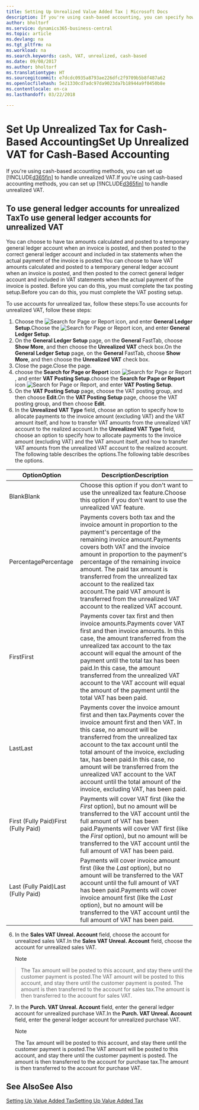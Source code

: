 ```yaml
---
title: Setting Up Unrealized Value Added Tax | Microsoft Docs
description: If you're using cash-based accounting, you can specify how to handle unrealized tax for sales and purchases.
author: bholtorf
ms.service: dynamics365-business-central
ms.topic: article
ms.devlang: na
ms.tgt_pltfrm: na
ms.workload: na
ms.search.keywords: cash, VAT, unrealized, cash-based
ms.date: 09/08/2017
ms.author: bholtorf
ms.translationtype: HT
ms.sourcegitcommit: e7dcdc0935a8793ae226dfc2f9709b5b8f487a62
ms.openlocfilehash: 5e21330cd7adc97da9023da7b18944a9f0450b8e
ms.contentlocale: en-ca
ms.lasthandoff: 03/22/2018

---
```


# <a name="set-up-unrealized-vat-for-cash-based-accounting"></a><span data-ttu-id="033fa-103">Set Up Unrealized Tax for Cash-Based Accounting</span><span class="sxs-lookup"><span data-stu-id="033fa-103">Set Up Unrealized VAT for Cash-Based Accounting</span></span>
<span data-ttu-id="033fa-104">If you're using cash-based accounting methods, you can set up [!INCLUDE[d365fin](includes/d365fin_md.md)] to handle unrealized VAT.</span><span class="sxs-lookup"><span data-stu-id="033fa-104">If you're using cash-based accounting methods, you can set up [!INCLUDE[d365fin](includes/d365fin_md.md)] to handle unrealized VAT.</span></span>

## <a name="to-use-general-ledger-accounts-for-unrealized-vat"></a><span data-ttu-id="033fa-105">To use general ledger accounts for unrealized Tax</span><span class="sxs-lookup"><span data-stu-id="033fa-105">To use general ledger accounts for unrealized VAT</span></span>
<span data-ttu-id="033fa-106">You can choose to have tax amounts calculated and posted to a temporary general ledger account when an invoice is posted, and then posted to the correct general ledger account and included in tax statements when the actual payment of the invoice is posted.</span><span class="sxs-lookup"><span data-stu-id="033fa-106">You can choose to have VAT amounts calculated and posted to a temporary general ledger account when an invoice is posted, and then posted to the correct general ledger account and included in VAT statements when the actual payment of the invoice is posted.</span></span> <span data-ttu-id="033fa-107">Before you can do this, you must complete the tax posting setup.</span><span class="sxs-lookup"><span data-stu-id="033fa-107">Before you can do this, you must complete the VAT posting setup.</span></span>

<span data-ttu-id="033fa-108">To use accounts for unrealized tax, follow these steps:</span><span class="sxs-lookup"><span data-stu-id="033fa-108">To use accounts for unrealized VAT, follow these steps:</span></span>
1. <span data-ttu-id="033fa-109">Choose the ![Search for Page or Report](media/ui-search/search_small.png "Search for Page or Report icon") icon, and enter **General Ledger Setup**.</span><span class="sxs-lookup"><span data-stu-id="033fa-109">Choose the ![Search for Page or Report](media/ui-search/search_small.png "Search for Page or Report icon") icon, and enter **General Ledger Setup**.</span></span>
2. <span data-ttu-id="033fa-110">On the **General Ledger Setup** page, on the **General** FastTab, choose **Show More**, and then choose the **Unrealized VAT** check box.</span><span class="sxs-lookup"><span data-stu-id="033fa-110">On the **General Ledger Setup** page, on the **General** FastTab, choose **Show More**, and then choose the **Unrealized VAT** check box.</span></span>
3. <span data-ttu-id="033fa-111">Close the page.</span><span class="sxs-lookup"><span data-stu-id="033fa-111">Close the page.</span></span>
4. <span data-ttu-id="033fa-112">choose the **Search for Page or Report** icon ![Search for Page or Report](media/ui-search/search_small.png "Search for Page or Report icon"), and enter **VAT Posting Setup**.</span><span class="sxs-lookup"><span data-stu-id="033fa-112">choose the **Search for Page or Report** icon ![Search for Page or Report](media/ui-search/search_small.png "Search for Page or Report icon"), and enter **VAT Posting Setup**.</span></span>
5. <span data-ttu-id="033fa-113">On the **VAT Posting Setup** page, choose the VAT posting group, and then choose **Edit**.</span><span class="sxs-lookup"><span data-stu-id="033fa-113">On the **VAT Posting Setup** page, choose the VAT posting group, and then choose **Edit**.</span></span>
6. <span data-ttu-id="033fa-114">In the **Unrealized VAT Type** field, choose an option to specify how to allocate payments to the invoice amount (excluding VAT) and the VAT amount itself, and how to transfer VAT amounts from the unrealized VAT account to the realized account.</span><span class="sxs-lookup"><span data-stu-id="033fa-114">In the **Unrealized VAT Type** field, choose an option to specify how to allocate payments to the invoice amount (excluding VAT) and the VAT amount itself, and how to transfer VAT amounts from the unrealized VAT account to the realized account.</span></span> <span data-ttu-id="033fa-115">The following table describes the options.</span><span class="sxs-lookup"><span data-stu-id="033fa-115">The following table describes the options.</span></span>

| <span data-ttu-id="033fa-116">Option</span><span class="sxs-lookup"><span data-stu-id="033fa-116">Option</span></span> | <span data-ttu-id="033fa-117">Description</span><span class="sxs-lookup"><span data-stu-id="033fa-117">Description</span></span> |
| --- | --- |
| <span data-ttu-id="033fa-118">Blank</span><span class="sxs-lookup"><span data-stu-id="033fa-118">Blank</span></span> | <span data-ttu-id="033fa-119">Choose this option if you don't want to use the unrealized tax feature.</span><span class="sxs-lookup"><span data-stu-id="033fa-119">Choose this option if you don't want to use the unrealized VAT feature.</span></span> |
| <span data-ttu-id="033fa-120">Percentage</span><span class="sxs-lookup"><span data-stu-id="033fa-120">Percentage</span></span> | <span data-ttu-id="033fa-121">Payments covers both tax and the invoice amount in proportion to the payment's percentage of the remaining invoice amount.</span><span class="sxs-lookup"><span data-stu-id="033fa-121">Payments covers both VAT and the invoice amount in proportion to the payment's percentage of the remaining invoice amount.</span></span> <span data-ttu-id="033fa-122">The paid tax amount is transferred from the unrealized tax account to the realized tax account.</span><span class="sxs-lookup"><span data-stu-id="033fa-122">The paid VAT amount is transferred from the unrealized VAT account to the realized VAT account.</span></span> |
| <span data-ttu-id="033fa-123">First</span><span class="sxs-lookup"><span data-stu-id="033fa-123">First</span></span> | <span data-ttu-id="033fa-124">Payments cover tax first and then invoice amounts.</span><span class="sxs-lookup"><span data-stu-id="033fa-124">Payments cover VAT first and then invoice amounts.</span></span> <span data-ttu-id="033fa-125">In this case, the amount transferred from the unrealized tax account to the tax account will equal the amount of the payment until the total tax has been paid.</span><span class="sxs-lookup"><span data-stu-id="033fa-125">In this case, the amount transferred from the unrealized VAT account to the VAT account will equal the amount of the payment until the total VAT has been paid.</span></span> |
| <span data-ttu-id="033fa-126">Last</span><span class="sxs-lookup"><span data-stu-id="033fa-126">Last</span></span> | <span data-ttu-id="033fa-127">Payments cover the invoice amount first and then tax.</span><span class="sxs-lookup"><span data-stu-id="033fa-127">Payments cover the invoice amount first and then VAT.</span></span> <span data-ttu-id="033fa-128">In this case, no amount will be transferred from the unrealized tax account to the tax account until the total amount of the invoice, excluding tax, has been paid.</span><span class="sxs-lookup"><span data-stu-id="033fa-128">In this case, no amount will be transferred from the unrealized VAT account to the VAT account until the total amount of the invoice, excluding VAT, has been paid.</span></span> |
| <span data-ttu-id="033fa-129">First (Fully Paid)</span><span class="sxs-lookup"><span data-stu-id="033fa-129">First (Fully Paid)</span></span> | <span data-ttu-id="033fa-130">Payments will cover VAT first (like the _First_ option), but no amount will be transferred to the VAT account until the full amount of VAT has been paid.</span><span class="sxs-lookup"><span data-stu-id="033fa-130">Payments will cover VAT first (like the _First_ option), but no amount will be transferred to the VAT account until the full amount of VAT has been paid.</span></span> |
| <span data-ttu-id="033fa-131">Last (Fully Paid)</span><span class="sxs-lookup"><span data-stu-id="033fa-131">Last (Fully Paid)</span></span> | <span data-ttu-id="033fa-132">Payments will cover invoice amount first (like the _Last_ option), but no amount will be transferred to the VAT account until the full amount of VAT has been paid.</span><span class="sxs-lookup"><span data-stu-id="033fa-132">Payments will cover invoice amount first (like the _Last_ option), but no amount will be transferred to the VAT account until the full amount of VAT has been paid.</span></span> |

6. <span data-ttu-id="033fa-133">In the **Sales VAT Unreal. Account** field, choose the account for unrealized sales VAT.</span><span class="sxs-lookup"><span data-stu-id="033fa-133">In the **Sales VAT Unreal. Account** field, choose the account for unrealized sales VAT.</span></span>

    > [!NOTE]  
>   <span data-ttu-id="033fa-134">The Tax amount will be posted to this account, and stay there until the customer payment is posted.</span><span class="sxs-lookup"><span data-stu-id="033fa-134">The VAT amount will be posted to this account, and stay there until the customer payment is posted.</span></span> <span data-ttu-id="033fa-135">The amount is then transferred to the account for sales tax.</span><span class="sxs-lookup"><span data-stu-id="033fa-135">The amount is then transferred to the account for sales VAT.</span></span>
7. <span data-ttu-id="033fa-136">In the **Purch. VAT Unreal. Account** field, enter the general ledger account for unrealized purchase VAT.</span><span class="sxs-lookup"><span data-stu-id="033fa-136">In the **Purch. VAT Unreal. Account** field, enter the general ledger account for unrealized purchase VAT.</span></span>

    > [!NOTE]  
    >   <span data-ttu-id="033fa-137">The Tax amount will be posted to this account, and stay there until the customer payment is posted.</span><span class="sxs-lookup"><span data-stu-id="033fa-137">The VAT amount will be posted to this account, and stay there until the customer payment is posted.</span></span> <span data-ttu-id="033fa-138">The amount is then transferred to the account for purchase tax.</span><span class="sxs-lookup"><span data-stu-id="033fa-138">The amount is then transferred to the account for purchase VAT.</span></span>

## <a name="see-also"></a><span data-ttu-id="033fa-139">See Also</span><span class="sxs-lookup"><span data-stu-id="033fa-139">See Also</span></span>
[<span data-ttu-id="033fa-140">Setting Up Value Added Tax</span><span class="sxs-lookup"><span data-stu-id="033fa-140">Setting Up Value Added Tax</span></span>](finance-setup-vat.md)

